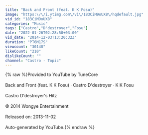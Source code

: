 ```yaml
---
title: "Back and Front (feat. K K Fosu)"
image: "https:\/\/i.ytimg.com\/vi\/183CiM9oUX8\/hqdefault.jpg"
vid_id: "183CiM9oUX8"
categories: "Music"
tags: ["Castro","D'destroyer","Fosu"]
date: "2022-01-26T02:28:50+03:00"
vid_date: "2014-12-03T13:20:32Z"
duration: "PT6M17S"
viewcount: "30148"
likeCount: "210"
dislikeCount: ""
channel: "Castro - Topic"
---
```

{% raw %}Provided to YouTube by TuneCore<br /><br />Back and Front (feat. K K Fosu) · Castro D'destroyer · K K Fosu<br /><br />Castro D'destroyer's Hitz<br /><br />℗ 2014 Wongye Entertainment<br /><br />Released on: 2013-11-02<br /><br />Auto-generated by YouTube.{% endraw %}

